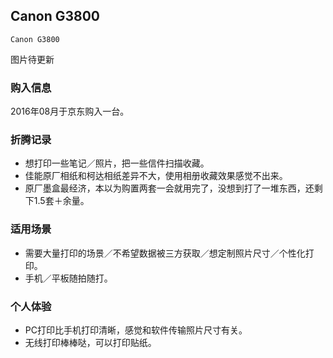 ## Canon G3800

    Canon G3800

图片待更新

### 购入信息

2016年08月于京东购入一台。

### 折腾记录

- 想打印一些笔记／照片，把一些信件扫描收藏。
- 佳能原厂相纸和柯达相纸差异不大，使用相册收藏效果感觉不出来。
- 原厂墨盒最经济，本以为购置两套一会就用完了，没想到打了一堆东西，还剩下1.5套＋余量。

### 适用场景

- 需要大量打印的场景／不希望数据被三方获取／想定制照片尺寸／个性化打印。
- 手机／平板随拍随打。

### 个人体验

- PC打印比手机打印清晰，感觉和软件传输照片尺寸有关。
- 无线打印棒棒哒，可以打印贴纸。

